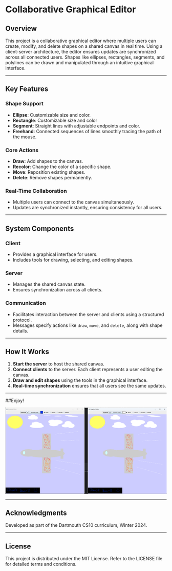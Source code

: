 # Collaborative Graphical Editor

## Overview

This project is a collaborative graphical editor where multiple users can create, modify, and delete shapes on a shared canvas in real time. Using a client-server architecture, the editor ensures updates are synchronized across all connected users. Shapes like ellipses, rectangles, segments, and polylines can be drawn and manipulated through an intuitive graphical interface.

---

## Key Features

### Shape Support

- **Ellipse**: Customizable size and color.
- **Rectangle**: Customizable size and color
- **Segment**: Straight lines with adjustable endpoints and color.
- **Freehand**: Connected sequences of lines smoothly tracing the path of the mouse.

### Core Actions

- **Draw**: Add shapes to the canvas.
- **Recolor**: Change the color of a specific shape.
- **Move**: Reposition existing shapes.
- **Delete**: Remove shapes permanently.

### Real-Time Collaboration

- Multiple users can connect to the canvas simultaneously.
- Updates are synchronized instantly, ensuring consistency for all users.

---

## System Components

### Client

- Provides a graphical interface for users.
- Includes tools for drawing, selecting, and editing shapes.

### Server

- Manages the shared canvas state.
- Ensures synchronization across all clients.

### Communication

- Facilitates interaction between the server and clients using a structured protocol.
- Messages specify actions like `draw`, `move`, and `delete`, along with shape details.

---

## How It Works

1. **Start the server** to host the shared canvas.
2. **Connect clients** to the server. Each client represents a user editing the canvas.
3. **Draw and edit shapes** using the tools in the graphical interface.
4. **Real-time synchronization** ensures that all users see the same updates.

---

##Enjoy!

![Airplane](./Airplane.png)

---

## Acknowledgments

Developed as part of the Dartmouth CS10 curriculum, Winter 2024.

---

## License

This project is distributed under the MIT License. Refer to the LICENSE file for detailed terms and conditions.


